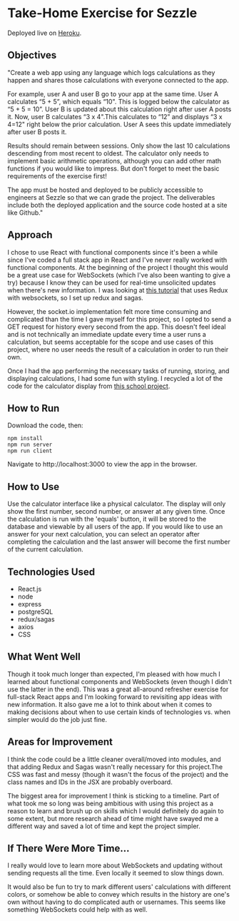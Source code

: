 # Take-Home Exercise for Sezzle

Deployed live on [Heroku](https://pacific-oasis-27459.herokuapp.com/).

## Objectives

"Create a web app using any language which logs calculations as they happen and shares those calculations with everyone connected to the app.

For example, user A and user B go to your app at the same time. User A calculates “5 + 5”, which equals “10". This is logged below the calculator as “5 + 5 = 10”. User B is updated about this calculation right after user A posts it. Now, user B calculates “3 x 4".This calculates to “12” and displays “3 x 4=12" right below the prior calculation. User A sees this update immediately after user B posts it.

Results should remain between sessions. Only show the last 10 calculations descending from most recent to oldest. The calculator only needs to implement basic arithmetic operations, although you can add other math functions if you would like to impress. But don't forget to meet the basic requirements of the exercise first!

The app must be hosted and deployed to be publicly accessible to engineers at Sezzle so that we can grade the project. The deliverables include both the deployed application and the source code hosted at a site like Github."


## Approach

I chose to use React with functional components since it's been a while since I've coded a full stack app in React and I've never really worked with functional components. At the beginning of the project I thought this would be a great use case for WebSockets (which I've also been wanting to give a try) because I know they can be used for real-time unsolicited updates when there's new information. I was looking at [this tutorial](https://www.pluralsight.com/guides/using-web-sockets-in-your-reactredux-app) that uses Redux with websockets, so I set up redux and sagas. 

However, the socket.io implementation felt more time consuming and complicated than the time I gave myself for this project, so I opted to send a GET request for history every second from the app. This doesn't feel ideal and is not technically an immediate update every time a user runs a calculation, but seems acceptable for the scope and use cases of this project, where no user needs the result of a calculation in order to run their own.

Once I had the app performing the necessary tasks of running, storing, and displaying calculations, I had some fun with styling. I recycled a lot of the code for the calculator display from [this school project](https://github.com/haley-r/server-side-calculator-jquery).


## How to Run

 Download the code, then:

    npm install
    npm run server
    npm run client

Navigate to http://localhost:3000 to view the app in the browser.


## How to Use

Use the calculator interface like a physical calculator. The display will only show the first number, second number, or answer at any given time. Once the calculation is run with the 'equals' button, it will be stored to the database and viewable by all users of the app. If you would like to use an answer for your next calculation, you can select an operator after completing the calculation and the last answer will become the first number of the current calculation.


## Technologies Used

- React.js
- node
- express
- postgreSQL
- redux/sagas
- axios
- CSS


## What Went Well

Though it took much longer than expected, I'm pleased with how much I learned about functional components and WebSockets (even though I didn't use the latter in the end). This was a great all-around refresher exercise for full-stack React apps and I'm looking forward to revisiting app ideas with new information. It also gave me a lot to think about when it comes to making decisions about when to use certain kinds of technologies vs. when simpler would do the job just fine.


## Areas for Improvement

I think the code could be a little cleaner overall/moved into modules, and that adding Redux and Sagas wasn't really necessary for this project.The CSS was fast and messy (though it wasn't the focus of the project) and the class names and IDs in the JSX are probably overboard.

The biggest area for improvement I think is sticking to a timeline. Part of what took me so long was being ambitious with using this project as a reason to learn and brush up on skills which I would definitely do again to some extent, but more research ahead of time might have swayed me a different way and saved a lot of time and kept the project simpler.


## If There Were More Time...

I really would love to learn more about WebSockets and updating without sending requests all the time. Even locally it seemed to slow things down.

It would also be fun to try to mark different users' calculations with different colors, or somehow be able to convey which results in the history are one's own without having to do complicated auth or usernames. This seems like something WebSockets could help with as well.


